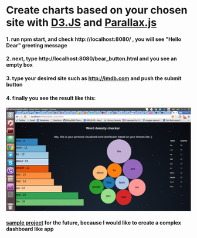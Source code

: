 # Create charts based on your chosen site with [D3.JS](https://d3js.org/) and [Parallax.js](http://matthew.wagerfield.com/parallax/)

#### 1. run npm start, and check http://localhost:8080/ , you will see "Hello Dear" greeting message

#### 2. next, type http://localhost:8080/bear_button.html and you see an empty box

#### 3. type your desired site such as http://imdb.com and push the submit button

#### 4. finally you see the result like this:
![alt text][logo]

[logo]:https://github.com/bling5630/Cookbook/blob/master/rest_api/submit_and_load/public/example.png

#### [sample project](http://hijiangtao.github.io/ss-vis-component/) for the future, because I would like to create a complex dashboard like app
